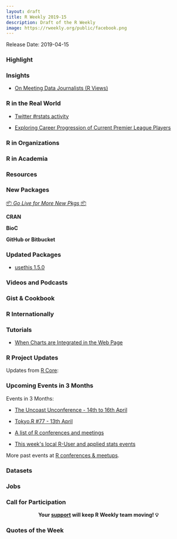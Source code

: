 ```yaml
---
layout: draft
title: R Weekly 2019-15
description: Draft of the R Weekly
image: https://rweekly.org/public/facebook.png
---
```


Release Date: 2019-04-15

###  Highlight



### Insights

+ [On Meeting Data Journalists (R Views)](https://rviews.rstudio.com/2019/04/08/some-impressions-from-ire-car-2019/)

### R in the Real World

+ [Twitter #rstats activity](https://coolbutuseless.github.io/2019/04/09/twitter-rstats-activity/)

+ [Exploring Career Progression of Current Premier League Players](https://wiscostret.wordpress.com/2019/03/28/pl-career-progression/)

###  R in Organizations



###  R in Academia



###  Resources



###  New Packages

<p class="added-hostname"><a href="https://rweekly.org/live" target="_blank" class="externalLink">📦 <i>Go Live for More New Pkgs</i> 📦</a></p>

**CRAN**


**BioC**



**GitHub or Bitbucket**



### Updated Packages

+ [usethis 1.5.0](https://www.tidyverse.org/articles/2019/04/usethis-1.5.0/)


###  Videos and Podcasts



### Gist & Cookbook



### R Internationally



###  Tutorials

+ [When Charts are Integrated in the Web Page](http://jkunst.com/blog/posts/2019-04-08-when-charts-are-integrated-in-the-web-page/)


<!--<div class="post-more-begi
n></div><div class="post-more-end"></div>-->

###  R Project Updates

Updates from [R Core](http://developer.r-project.org/blosxom.cgi/R-devel/NEWS):

###  Upcoming Events in 3 Months

Events in 3 Months:

+ [The Uncoast Unconference - 14th to 16th April](http://uuconf.rbind.io/)

+ [Tokyo.R #77 - 13th April](https://tokyor.connpass.com/event/125793/)

+ [A list of R conferences and meetings](https://jumpingrivers.github.io/meetingsR/events.html)

+ [This week's local R-User and applied stats events](https://community.rstudio.com/c/irl)

More past events at [R conferences & meetups](https://conf.rweekly.org).

### Datasets




### Jobs




###  Call for Participation


<p class="hide-support added-hostname support-rweekly" style="text-align: center;font-weight: bold;">Your <a class="non-visited externalLink" href="https://www.patreon.com/rweekly" onclick="pas(this)">support</a> will keep R Weekly team moving! 💡</p>

###  Quotes of the Week
